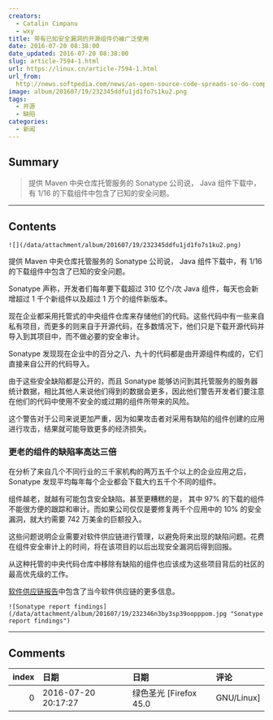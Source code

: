 ```yaml
---
creators:
  - Catalin Cimpanu
  - wxy
title: 带有已知安全漏洞的开源组件仍被广泛使用
date: 2016-07-20 08:38:00
date_updated: 2016-07-20 08:38:00
slug: article-7594-1.html
url: https://linux.cn/article-7594-1.html
url_from: 
  http://news.softpedia.com/news/as-open-source-code-spreads-so-do-components-with-security-flaws-506389.shtml
image: album/201607/19/232345ddfu1jd1fo7s1ku2.png
tags:
  - 开源
  - 缺陷
categories:
  - 新闻
---
```


## Summary

> 提供 Maven 中央仓库托管服务的 Sonatype 公司说， Java 组件下载中，有 1/16 的下载组件中包含了已知的安全问题。

***

<!-- more -->

## Contents

`![](/data/attachment/album/201607/19/232345ddfu1jd1fo7s1ku2.png)`

提供 Maven 中央仓库托管服务的 Sonatype 公司说， Java 组件下载中，有 1/16 的下载组件中包含了已知的安全问题。

Sonatype 声称，开发者们每年要下载超过 310 亿个/次 Java 组件，每天也会新增超过 1 千个新组件以及超过 1 万个的组件新版本。

现在企业都采用托管式的中央组件仓库来存储他们的代码。这些代码中有一些来自私有项目，而更多的则来自于开源代码，在多数情况下，他们只是下载开源代码并导入到其项目中，而不做必要的安全审计。

Sonatype 发现现在企业中的百分之八、九十的代码都是由开源组件构成的，它们直接来自公开的代码导入。

由于这些安全缺陷都是公开的，而且 Sonatype 能够访问到其托管服务的服务器统计数据，相比其他人来说他们得到的数据会更多，因此他们警告开发者们要注意在他们的代码中使用不安全的或过期的组件所带来的风险。

这个警告对于公司来说更加严重，因为如果攻击者对采用有缺陷的组件创建的应用进行攻击，结果就可能导致更多的经济损失。

### 更老的组件的缺陷率高达三倍

在分析了来自几个不同行业的三千家机构的两万五千个以上的企业应用之后，Sonatype 发现平均每年每个企业都会下载大约五千个不同的组件。

组件越老，就越有可能包含安全缺陷。甚至更糟糕的是， 其中 97% 的下载的组件不能很方便的跟踪和审计。而如果公司仅仅是要修复两千个应用中的 10% 的安全漏洞，就大约需要 742 万美金的巨额投入。

这些问题说明企业需要对软件供应链进行管理，以避免将来出现的缺陷问题。花费在组件安全审计上的时间，将在该项目的以后出现安全漏洞后得到回报。

从这种托管的中央代码仓库中移除有缺陷的组件也应该成为这些项目背后的社区的最高优先级的工作。

[软件供应链报告](http://www.sonatype.com/hubfs/SSC/2016_State_of_the_Software_Supply_Chain_Report.pdf)中包含了当今软件供应链的更多信息。

`![Sonatype report findings](/data/attachment/album/201607/19/232346n3by3sp39oopppom.jpg "Sonatype report findings")`

***

## Comments

|   index | 日期                | 日期                              | 评论           |
|--------:|:--------------------|:----------------------------------|:---------------|
|       0 | 2016-07-20 20:17:27 | 绿色圣光 [Firefox 45.0|GNU/Linux] | 这个太普遍了。 |

